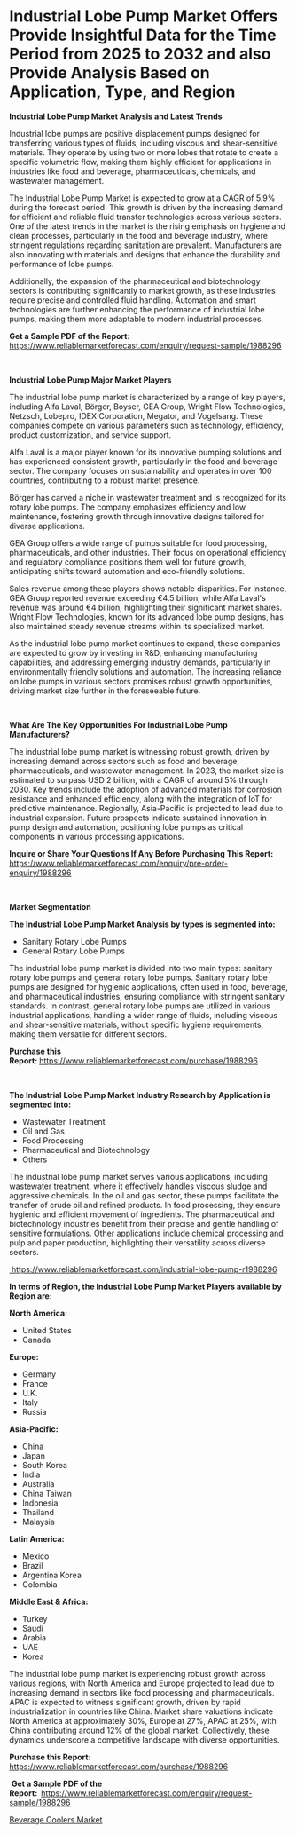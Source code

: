 <p><h1>Industrial Lobe Pump Market Offers Provide Insightful Data for the Time Period from 2025 to 2032 and also Provide Analysis Based on Application, Type, and Region</h1></p><p><strong>Industrial Lobe Pump Market Analysis and Latest Trends</strong></p>
<p><p>Industrial lobe pumps are positive displacement pumps designed for transferring various types of fluids, including viscous and shear-sensitive materials. They operate by using two or more lobes that rotate to create a specific volumetric flow, making them highly efficient for applications in industries like food and beverage, pharmaceuticals, chemicals, and wastewater management.</p><p>The Industrial Lobe Pump Market is expected to grow at a CAGR of 5.9% during the forecast period. This growth is driven by the increasing demand for efficient and reliable fluid transfer technologies across various sectors. One of the latest trends in the market is the rising emphasis on hygiene and clean processes, particularly in the food and beverage industry, where stringent regulations regarding sanitation are prevalent. Manufacturers are also innovating with materials and designs that enhance the durability and performance of lobe pumps.</p><p>Additionally, the expansion of the pharmaceutical and biotechnology sectors is contributing significantly to market growth, as these industries require precise and controlled fluid handling. Automation and smart technologies are further enhancing the performance of industrial lobe pumps, making them more adaptable to modern industrial processes.</p></p>
<p><strong>Get a Sample PDF of the Report:&nbsp;</strong> <a href="https://www.reliablemarketforecast.com/enquiry/request-sample/1988296?utm_campaign=1899&utm_medium=2&utm_source=Github&utm_content=ia&utm_term=20022025&utm_id=industrial-lobe-pump">https://www.reliablemarketforecast.com/enquiry/request-sample/1988296</a></p>
<p>&nbsp;</p>
<p><strong>Industrial Lobe Pump Major Market Players</strong></p>
<p><p>The industrial lobe pump market is characterized by a range of key players, including Alfa Laval, Börger, Boyser, GEA Group, Wright Flow Technologies, Netzsch, Lobepro, IDEX Corporation, Megator, and Vogelsang. These companies compete on various parameters such as technology, efficiency, product customization, and service support.</p><p>Alfa Laval is a major player known for its innovative pumping solutions and has experienced consistent growth, particularly in the food and beverage sector. The company focuses on sustainability and operates in over 100 countries, contributing to a robust market presence.</p><p>Börger has carved a niche in wastewater treatment and is recognized for its rotary lobe pumps. The company emphasizes efficiency and low maintenance, fostering growth through innovative designs tailored for diverse applications.</p><p>GEA Group offers a wide range of pumps suitable for food processing, pharmaceuticals, and other industries. Their focus on operational efficiency and regulatory compliance positions them well for future growth, anticipating shifts toward automation and eco-friendly solutions.</p><p>Sales revenue among these players shows notable disparities. For instance, GEA Group reported revenue exceeding €4.5 billion, while Alfa Laval's revenue was around €4 billion, highlighting their significant market shares. Wright Flow Technologies, known for its advanced lobe pump designs, has also maintained steady revenue streams within its specialized market.</p><p>As the industrial lobe pump market continues to expand, these companies are expected to grow by investing in R&D, enhancing manufacturing capabilities, and addressing emerging industry demands, particularly in environmentally friendly solutions and automation. The increasing reliance on lobe pumps in various sectors promises robust growth opportunities, driving market size further in the foreseeable future.</p></p>
<p>&nbsp;</p>
<p><strong>What Are The Key Opportunities For Industrial Lobe Pump Manufacturers?</strong></p>
<p><p>The industrial lobe pump market is witnessing robust growth, driven by increasing demand across sectors such as food and beverage, pharmaceuticals, and wastewater management. In 2023, the market size is estimated to surpass USD 2 billion, with a CAGR of around 5% through 2030. Key trends include the adoption of advanced materials for corrosion resistance and enhanced efficiency, along with the integration of IoT for predictive maintenance. Regionally, Asia-Pacific is projected to lead due to industrial expansion. Future prospects indicate sustained innovation in pump design and automation, positioning lobe pumps as critical components in various processing applications.</p></p>
<p><strong>Inquire or Share Your Questions If Any Before Purchasing This Report:</strong> <a href="https://www.reliablemarketforecast.com/enquiry/pre-order-enquiry/1988296?utm_campaign=1899&utm_medium=2&utm_source=Github&utm_content=ia&utm_term=20022025&utm_id=industrial-lobe-pump">https://www.reliablemarketforecast.com/enquiry/pre-order-enquiry/1988296</a></p>
<p>&nbsp;</p>
<p><strong>Market Segmentation</strong></p>
<p><strong>The Industrial Lobe Pump Market Analysis by types is segmented into:</strong></p>
<p><ul><li>Sanitary Rotary Lobe Pumps</li><li>General Rotary Lobe Pumps</li></ul></p>
<p><p>The industrial lobe pump market is divided into two main types: sanitary rotary lobe pumps and general rotary lobe pumps. Sanitary rotary lobe pumps are designed for hygienic applications, often used in food, beverage, and pharmaceutical industries, ensuring compliance with stringent sanitary standards. In contrast, general rotary lobe pumps are utilized in various industrial applications, handling a wider range of fluids, including viscous and shear-sensitive materials, without specific hygiene requirements, making them versatile for different sectors.</p></p>
<p><strong>Purchase this Report:&nbsp;</strong><a href="https://www.reliablemarketforecast.com/purchase/1988296?utm_campaign=1899&utm_medium=2&utm_source=Github&utm_content=ia&utm_term=20022025&utm_id=industrial-lobe-pump">https://www.reliablemarketforecast.com/purchase/1988296</a></p>
<p>&nbsp;</p>
<p><strong>The Industrial Lobe Pump Market Industry Research by Application is segmented into:</strong></p>
<p><ul><li>Wastewater Treatment</li><li>Oil and Gas</li><li>Food Processing</li><li>Pharmaceutical and Biotechnology</li><li>Others</li></ul></p>
<p><p>The industrial lobe pump market serves various applications, including wastewater treatment, where it effectively handles viscous sludge and aggressive chemicals. In the oil and gas sector, these pumps facilitate the transfer of crude oil and refined products. In food processing, they ensure hygienic and efficient movement of ingredients. The pharmaceutical and biotechnology industries benefit from their precise and gentle handling of sensitive formulations. Other applications include chemical processing and pulp and paper production, highlighting their versatility across diverse sectors.</p></p>
<p><a href="https://www.reliablemarketforecast.com/industrial-lobe-pump-r1988296?utm_campaign=1899&utm_medium=2&utm_source=Github&utm_content=ia&utm_term=20022025&utm_id=industrial-lobe-pump">&nbsp;https://www.reliablemarketforecast.com/industrial-lobe-pump-r1988296</a></p>
<p><strong>In terms of Region, the Industrial Lobe Pump Market Players available by Region are:</strong></p>
<p>
    <p> <strong> North America: </strong>
        <ul>
            <li>United States</li>
            <li>Canada</li>
        </ul>
        </p> 
    <p> <strong> Europe: </strong>
        <ul>
            <li>Germany</li>
            <li>France</li>
            <li>U.K.</li>
            <li>Italy</li>
            <li>Russia</li>
        </ul>
        </p> 
    <p> <strong> Asia-Pacific: </strong>
        <ul>
            <li>China</li>
            <li>Japan</li>
            <li>South Korea</li>
            <li>India</li>
            <li>Australia</li>
            <li>China Taiwan</li>
            <li>Indonesia</li>
            <li>Thailand</li>
            <li>Malaysia</li>
        </ul>
        </p> 
    <p> <strong> Latin America: </strong>
        <ul>
            <li>Mexico</li>
            <li>Brazil</li>
            <li>Argentina Korea</li>
            <li>Colombia</li>
        </ul>
        </p> 
    <p> <strong> Middle East & Africa: </strong>
        <ul>
            <li>Turkey</li>
            <li>Saudi</li>
            <li>Arabia</li>
            <li>UAE</li>
            <li>Korea</li>
        </ul>
    </p>
    </p>
<p><p>The industrial lobe pump market is experiencing robust growth across various regions, with North America and Europe projected to lead due to increasing demand in sectors like food processing and pharmaceuticals. APAC is expected to witness significant growth, driven by rapid industrialization in countries like China. Market share valuations indicate North America at approximately 30%, Europe at 27%, APAC at 25%, with China contributing around 12% of the global market. Collectively, these dynamics underscore a competitive landscape with diverse opportunities.</p></p>
<p><strong>Purchase this Report: </strong><a href="https://www.reliablemarketforecast.com/purchase/1988296?utm_campaign=1899&utm_medium=2&utm_source=Github&utm_content=ia&utm_term=20022025&utm_id=industrial-lobe-pump">https://www.reliablemarketforecast.com/purchase/1988296</a></p>
<p>&nbsp;<strong>Get a Sample PDF of the Report:&nbsp;&nbsp;</strong><a href="https://www.reliablemarketforecast.com/enquiry/request-sample/1988296?utm_campaign=1899&utm_medium=2&utm_source=Github&utm_content=ia&utm_term=20022025&utm_id=industrial-lobe-pump">https://www.reliablemarketforecast.com/enquiry/request-sample/1988296</a></p>
<p><strong></strong></p>
<p><p><a href="https://github.com/YashRP12/Market-Research-Report-List-7/blob/main/beverage-coolers-market.md?utm_campaign=1899&utm_medium=2&utm_source=Github&utm_content=ia&utm_term=20022025&utm_id=industrial-lobe-pump">Beverage Coolers Market</a></p></p>